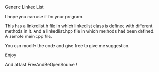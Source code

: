 Generic Linked List

I hope you can use it for your program.

This has a linkedlist.h file in which linkedlist class is defined with different methods in it.
And a linkedlist.hpp file in which methods had been defined.
A sample main.cpp file.

You can modify the code and give free to give me suggestion.

Enjoy !

And at last FreeAndBeOpenSource !

